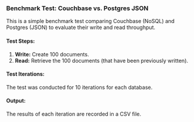 ### Benchmark Test: Couchbase vs. Postgres JSON

This is a simple benchmark test comparing Couchbase (NoSQL) and Postgres (JSON) to evaluate their write and read throughput.

#### Test Steps:
1. **Write:** Create 100 documents.
2. **Read:** Retrieve the 100 documents (that have been previously written).

#### Test Iterations:
The test was conducted for 10 iterations for each database.

#### Output:
The results of each iteration are recorded in a CSV file.
